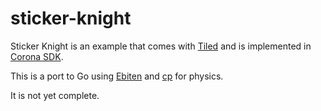 # sticker-knight

Sticker Knight is an example that comes with [Tiled](www.mapeditor.org) and is implemented in [Corona SDK](https://github.com/coronalabs/Sticker-Knight-Platformer).

This is a port to Go using [Ebiten](https://github.com/hajimehoshi/ebiten) and [cp](https://github.com/jakecoffman/cp) for physics.

It is not yet complete.
